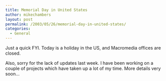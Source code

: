 ```yaml
---
title: Memorial Day in United States
author: mikechambers
layout: post
permalink: /2003/05/26/memorial-day-in-united-states/
categories:
  - General
---
```



Just a quick FYI. Today is a holiday in the US, and Macromedia offices are closed.

Also, sorry for the lack of updates last week. I have been working on a couple of projects which have taken up a lot of my time. More details very soon...